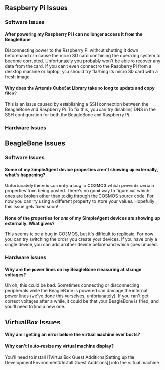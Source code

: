 

## Raspberry Pi Issues

### Software Issues

#### After powering my Raspberry Pi I can no longer access it from the BeagleBone
Disconnecting power to the Raspberry Pi without shutting it down beforehand can cause the micro SD card containing the operating system to become corrupted. Unfortunately you probably won't be able to recover any data from the card. If you can't even connect to the Raspberry Pi from a desktop machine or laptop, you should try flashing its micro SD card with a fresh image.

#### Why does the Artemis CubeSat Library take so long to update and copy files?
This is an issue caused by establishing a SSH connection between the BeagleBone and Raspberry Pi. To fix this, you can try disabling DNS in the SSH configuration for both the BeagleBone and Raspberry Pi.

### Hardware Issues

####

## BeagleBone Issues

### Software Issues

#### Some of my SimpleAgent device properties aren't showing up externally, what's happening?
Unfortunately there is currently a bug in COSMOS which prevents certain properties from being posted. There's no good way to figure out which ones are broken other than to dig through the COSMOS source code. For now you can try using a different property to store your values. Hopefully this issue gets fixed soon!

#### None of the properties for _one_ of my SimpleAgent devices are showing up externally. What gives?
This seems to be a bug in COSMOS, but it's difficult to replicate. For now you can try switching the order you create your devices. If you have only a single device, you can add another device beforehand which goes unused.

### Hardware Issues

#### Why are the power lines on my BeagleBone measuring at strange voltages?
Uh oh, this could be bad. Sometimes connecting or disconnecting peripherals while the BeagleBone is powered can damage the internal power lines (we've done this ourselves, unfortunately). If you can't get correct voltages after a while, it could be that your BeagleBone is fried, and you'll need to find a new one.


## VirtualBox Issues

#### Why am I getting an error before the virtual machine ever boots?


#### Why can't I auto-resize my virtual machine display?
You'll need to install [[VirtualBox Guest Additions|Setting up the Development Environment#Install Guest Additions]] into the virtual machine

